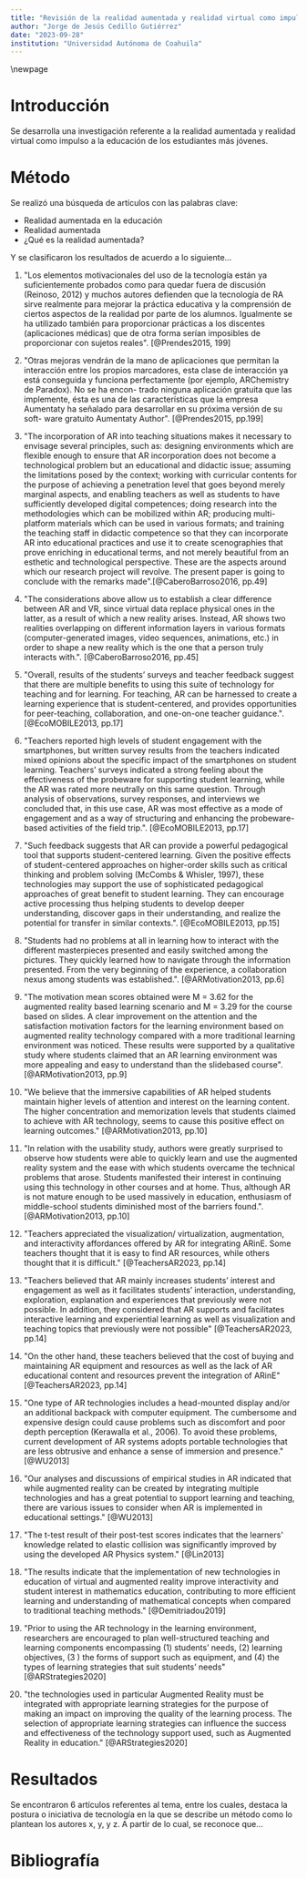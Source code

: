 ```yaml
---
title: "Revisión de la realidad aumentada y realidad virtual como impulso a la educación de los estudiantes más jóvenes"
author: "Jorge de Jesús Cedillo Gutiérrez"
date: "2023-09-28"
institution: "Universidad Autónoma de Coahuila"
---
```

\newpage

# Introducción

Se desarrolla una investigación referente a la realidad aumentada y realidad virtual como impulso a la educación de los estudiantes más jóvenes.

# Método

Se realizó una búsqueda de artículos con las palabras clave:

- Realidad aumentada en la educación
- Realidad aumentada
- ¿Qué es la realidad aumentada?

Y se clasificaron los resultados de acuerdo a lo siguiente...

1. "Los elementos motivacionales del uso de
la tecnología están ya suficientemente probados como para quedar fuera de discusión
(Reinoso, 2012) y muchos autores defienden
que la tecnología de RA sirve realmente para
mejorar la práctica educativa y la comprensión de ciertos aspectos de la realidad por parte de los alumnos. Igualmente se ha utilizado también para proporcionar prácticas a
los discentes (aplicaciones médicas) que de
otra forma serían imposibles de proporcionar
con sujetos reales". [@Prendes2015, 199]

2. "Otras mejoras vendrán de la mano de aplicaciones que permitan la interacción entre los propios marcadores, esta clase de interacción ya está conseguida y funciona perfectamente (por ejemplo, ARChemistry de Paradox). No se ha encon- trado ninguna aplicación gratuita que las implemente, ésta es una de las características que la empresa Aumentaty ha señalado para desarrollar en su próxima versión de su soft- ware gratuito Aumentaty Author". [@Prendes2015, pp.199] 

3. "The incorporation of AR into teaching situations makes it necessary to envisage several principles, such as: designing environments which are flexible enough to ensure that AR incorporation does not become a technological problem but an educational and didactic issue; assuming the limitations posed by the context; working with curricular contents for the purpose of achieving a penetration level that goes beyond merely marginal aspects, and enabling teachers as well as students to have sufficiently developed digital competences; doing research into the methodologies which can be mobilized within AR; producing multi-platform materials which can be used in various formats; and training the teaching staff in didactic competence so that they can incorporate AR into educational practices and use it to create scenographies that prove enriching in educational terms, and not merely beautiful from an esthetic and technological perspective. These are the aspects around which our research project will revolve. The present paper is going to conclude with the remarks made".[@CaberoBarroso2016, pp.49]

4. "The considerations above allow us to establish a clear difference between AR and VR, since virtual data replace physical ones in the latter, as a result of which a new reality arises. Instead, AR shows two realities overlapping on different information layers in various formats (computer-generated images, video sequences, animations, etc.) in order to shape a new reality which is the one that a person truly interacts with.". [@CaberoBarroso2016, pp.45]

5. "Overall, results of the students’ surveys and teacher feedback suggest that there are multiple benefits to using this suite of technology for teaching and for learning. For teaching, AR can be harnessed to create a learning experience that is student-centered, and provides opportunities for peer-teaching, collaboration, and one-on-one teacher guidance.". [@EcoMOBILE2013, pp.17]

6. "Teachers reported high levels of student engagement with the smartphones, but written survey results from the teachers indicated mixed opinions about the specific impact of the smartphones on student learning. Teachers’ surveys indicated a strong feeling about the effectiveness of the probeware for supporting student learning, while the AR was rated more neutrally on this same question. Through analysis of observations, survey responses, and interviews we concluded that, in this use case, AR was most effective as a mode of engagement and as a way of structuring and enhancing the probeware-based activities of the field trip.". [@EcoMOBILE2013, pp.17]

7. "Such feedback suggests that AR can provide a powerful pedagogical tool that supports student-centered learning. Given the positive effects of student-centered approaches on higher-order skills such as critical thinking and problem solving (McCombs & Whisler, 1997), these technologies may support the use of sophisticated pedagogical approaches of great benefit to student learning. They can encourage active processing thus helping students to develop deeper understanding, discover gaps in their understanding, and realize the potential for transfer in similar contexts.". [@EcoMOBILE2013, pp.15]

8. "Students had no problems at all in learning how to interact with the different masterpieces presented and easily switched among the
pictures. They quickly learned how to navigate through the information presented. From the very beginning of the experience, a collaboration nexus among students was established.". [@ARMotivation2013, pp.6]

9. "The motivation mean scores obtained were M = 3.62 for the augmented reality based learning scenario and M = 3.29 for the
course based on slides. A clear improvement on the attention and the satisfaction motivation factors for the learning environment based on
augmented reality technology compared with a more traditional learning environment was noticed. These results were supported by
a qualitative study where students claimed that an AR learning environment was more appealing and easy to understand than the slidebased course". [@ARMotivation2013, pp.9]

10. "We believe that the immersive capabilities of AR helped students maintain higher
levels of attention and interest on the learning content. The higher concentration and memorization levels that students claimed to achieve
with AR technology, seems to cause this positive effect on learning outcomes." [@ARMotivation2013, pp.10]

11. "In relation with the usability study, authors were greatly surprised to observe how students were able to quickly learn and use the
augmented reality system and the ease with which students overcame the technical problems that arose. Students manifested their interest
in continuing using this technology in other courses and at home. Thus, although AR is not mature enough to be used massively in education,
enthusiasm of middle-school students diminished most of the barriers found.". [@ARMotivation2013, pp.10]

12.  "Teachers appreciated the visualization/ virtualization, augmentation, and interactivity affordances offered by AR for integrating ARinE. Some teachers thought that it is easy to find AR resources, while others thought that it is difficult." [@TeachersAR2023, pp.14]

13. "Teachers believed that AR mainly increases students’ interest and engagement as well
as it facilitates students’ interaction, understanding, exploration, explanation and experiences that previously were not possible. In addition, they considered that AR supports
and facilitates interactive learning and experiential learning as well as visualization and
teaching topics that previously were not possible" [@TeachersAR2023, pp.14]

14. "On the other hand, these teachers believed that the cost of buying and maintaining
AR equipment and resources as well as the lack of AR educational content and resources
prevent the integration of ARinE" [@TeachersAR2023, pp.14]

15. "One type of AR technologies includes a head-mounted display and/or an additional backpack with computer equipment. The cumbersome and expensive design could cause problems such as discomfort and poor depth perception (Kerawalla et al., 2006). To avoid these problems, current development of AR systems adopts portable technologies that are less obtrusive and enhance a sense of immersion and presence." [@WU2013]

16. "Our analyses and discussions of empirical studies in AR indicated that while augmented reality can be created by integrating multiple technologies and has a great potential to support learning and teaching, there are various issues to consider when AR is implemented in educational settings." [@WU2013]

17. "The t-test result of their post-test scores indicates that the learners' knowledge related to elastic collision was significantly improved by using the developed AR Physics system." [@Lin2013]

18. "The results indicate that the implementation of new technologies in education of virtual and augmented reality improve interactivity and student interest in mathematics education, contributing to more efficient learning and understanding of mathematical concepts when compared to traditional teaching methods." [@Demitriadou2019]

19. "Prior to using the AR technology in the
learning environment, researchers are encouraged to plan well-structured teaching and learning components encompassing (1) students’ needs, (2) learning objectives, (3 ) the forms of support such as equipment, and (4) the types of learning strategies that suit students’ needs" [@ARStrategies2020]

20. "the technologies used in particular Augmented Reality must be integrated with appropriate learning strategies for the purpose of making an impact on improving the quality of the learning process. The selection of appropriate learning strategies can influence the success and effectiveness of the technology support used, such as Augmented Reality in education." [@ARStrategies2020]

# Resultados

Se encontraron 6 artículos referentes al tema, entre los cuales, destaca la postura o iniciativa de tecnología en la que se describe un método como lo plantean los autores x, y, y z. A partir de lo cual, se reconoce que...

# Bibliografía
